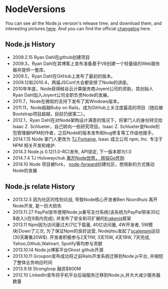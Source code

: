 NodeVersions
============

You can see all the Node.js version's release time, and download them, and interesting pictures [here](http://thepana.com/NodeVersions).
And you can find the official [changelog](http://nodejs.org/changelog.html) here. 



## Node.js History

* 2009.2.15 Ryan Dahl在github创建项目
* 2009.3，Ryan Dahl在其博客上宣布准备基于V8创建一个轻量级的Web服务器并提供一套库。
* 2009.5，Ryan Dahl在GitHub上发布了最初的版本。
* 2009.12和2010.4，两届JSConf大会都安排了Node的讲座。
* 2010年年底，Node获得硅谷云计算服务商Joyent公司的资助，其创始人Ryan Dahl加入Joyent公司全职负责Node的发展。
* 2011.7，Node在微软的支持下发布了其Windows版本。
* 2011.11，Node超越Ruby on Rails，成为GitHub上关注度最高的项目（随后被Bootstrap项目超越，目前仍居第二）。
* 2012.1，Ryan Dahl在对Node架构设计满意的情况下，将掌门人的身份转交给Isaac Z. Schlueter，自己转向一些研究项目。Isaac Z. Schlueter是Node的包管理器NPM的作者，之后Node的版本发布和bug修复等工作由他接手。
* 2014.1.15 Node 掌门人更改为 [TJ Fontaine](https://twitter.com/tjfontaine), Isaac 成立公司 npm, Inc. 专注于 NPM 相关开发和维护.
* 2014.3 Node.js 0.12(1.0-RC)发布, API锁定, 下一版本即为1.0
* 2014.7.4 TJ Holowaychuk [离开Node世界， 转投Go怀抱](https://medium.com/code-adventures/farewell-node-js-4ba9e7f3e52b) 
* 2014.10 Node 项目被fork， [node-forward](http://nodeforward.org/)创建社区，想用新的方式推动Node的发展
 



## Node.js relate History

* 2013.12.5 因为社区的性别论战, 导致Node核心开发者Ben Noordhuis 离开Node开发, 是一巨大损失
* 2013.11.27 PayPal宣布使用Node.js重写支付系统(该系统为PayPal带来35亿$收入)(在8周内完成), 并发布了安全和可扩展的[Krakenjs](http://krakenjs.com)框架
* 2013.11 Npm因为访问量过大(7亿下载量, 40亿访问量, 4W开发者, 5W模块)Down了三次, 为了保证Npm的良好运营, Nodejitsu发起了[scalenpm](http://scalenpm.org)运动(30天筹集20W$). 开发者积极参与2天11W, 3天15W, 4天18W, 7天完成, Yahoo,Github,Walmart, Spotify等均参与贡献
* 2013.10.14 Node.js博客平台Ghost github开源
* 2013.10.11 Groupon宣布成功将之前Rails开发系统迁移到Node.js平台, 并缩短了整体业务响应时间
* 2013.9.18 Strongloop 融资$800M
* 2012.10   LinkedIn宣布将手机平台后端服务迁移到Node.js,并大大减少服务器数量

